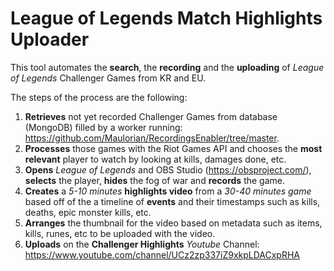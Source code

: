 # League of Legends Match Highlights Uploader
This tool automates the **search**, the **recording** and the **uploading** of *League of Legends* Challenger Games from KR and EU.

The steps of the process are the following:

1. **Retrieves** not yet recorded Challenger Games from database (MongoDB) filled by a worker running: https://github.com/Maulorian/RecordingsEnabler/tree/master.
2. **Processes** those games with the Riot Games API and chooses the **most relevant** player to watch by looking at kills, damages done, etc.
3. **Opens** *League of Legends* and OBS Studio (https://obsproject.com/), **selects** the player, **hides** the fog of war and **records** the game.
4. **Creates** a *5-10 minutes* **highlights video** from a *30-40 minutes game* based off of the a timeline of **events** and their timestamps such as kills, deaths, epic monster kills, etc.
5. **Arranges** the thumbnail for the video based on metadata such as items, kills, runes, etc to be uploaded with the video.
6. **Uploads** on the **Challenger Highlights** *Youtube* Channel: https://www.youtube.com/channel/UCz2zp337iZ9xkpLDACxpRHA
